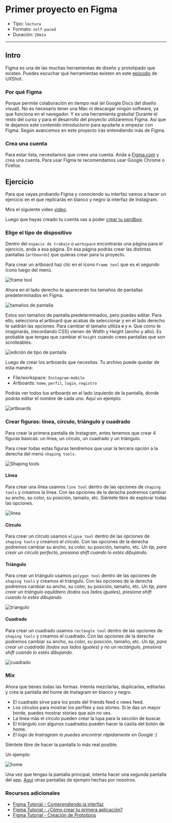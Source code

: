 # Primer proyecto en Figma

- Tipo: `lectura`
- Formato: `self-paced`
- Duración: `20min`

***

## Intro

Figma es una de las muchas herramientas de diseño y prototipado que existen.
Puedes escuchar qué herramientas existen en este [episodio](https://ar.ivoox.com/es/06-herramientas-prototipado-audios-mp3_rf_13550881_1.html)
de UXShot.

### Por qué Figma

Porque permite colaboración en tiempo real (el Google Docs del diseño visual).
No es necesario tener una Mac ni descargar ningún software, ya que funciona en
el navegador. Y es una herramienta gratuita! Durante el resto del curso y para
el desarrollo del proyecto utilizaremos Figma. Así que te dejamos este contenido
introductorio para ayudarte a empezar con Figma. Según avancemos en este
proyecto irás entendiendo más de Figma.

### Crea una cuenta

Para estar lista, necesitamos que crees una cuenta. Anda a [Figma.com](https://www.figma.com/)
y crea una cuenta. Para usar Figma te recomendamos usar Google Chrome o Firefox.

## Ejercicio

Para que vayas probando Figma y conociendo su interfaz vamos a hacer un
ejercicio en el que replicarás en blanco y negro la interfaz de Instagram.

Mira el siguiente video [video](https://youtu.be/KugtEzPaP70).

Luego que hayas creado tu cuenta vas a poder
[crear tu sandbox](https://www.figma.com/community/file/913155604889108593).

### Elige el tipo de dispositivo

Dentro del `espacio de trabajo` o `workspace` encontrarás una página para el
ejercicio, anda a esa página. En esa página podrás crear las distintas pantallas
(`artboards`) que quieras crear para tu proyecto.

Para crear un artboard haz clic en el ícono `Frame tool` que es el segundo ícono
luego del menú.

![frame tool](https://lh5.googleusercontent.com/V5m9horJk8WZCIqAGSB0ilhO8j3l_U-rHW0Gf0_YFqwPLDW5ENuOd95qMHfnJI0dYrJI4RDXeHGrANgQ75bdCfurPOL6vsQu0EPHcya_ANWIEGitfj_a7xK5sIKpu66DkjMuhZXQds4)

Ahora en el lado derecho te aparecerán los tamaños de pantallas predeterminados
en Figma.

![tamaños de pantalla](https://lh6.googleusercontent.com/HxDFezZp4f9oLf-zSdKXrs-zrhOVwYDIJyuJZpchMxA3QwnXpCLiZKgJa2la1iw7kOoWWgoivr4LZiGxOjw5MIunFK_Cg4ld4Adp9FD97BfQIo5NVW9BOLUbWjHXlTW7KNuiprP8uxg)

Estos son tamaños de pantalla predeterminados, pero puedes editar. Para ello,
selecciona el artboard que acabas de seleccionar y en el lado derecho te saldrán
las opciones. Para cambiar el tamaño utiliza `W` y `H`. Que como te imaginarás,
(recordando CSS) vienen de Width y Height (ancho y alto). Es probable que tengas que cambiar el
`height` cuando crees pantallas que son scrolleables.

![edición de tipo de pantalla](https://lh4.googleusercontent.com/08t7F-iCLg_5qRn0ODsXRYO7APtRhsPjB0YbhoKAj4DR7rhlfHielJr2wEPyUxyhMkNDmiN55mBQ26HbB4zA793FPnRuFPVhQAICO4bnGCkIs-nm38fo7O1BXi24eOwhux6KMRXLpow)

Luego de crear los artboards que necesitas. Tu archivo puede quedar de esta
manera:

- File/workspace: `Instagram-mobile`
- Artboards: `home`, `perfil`, `login`, `registro`

Podrás ver todos tus artboards en el lado izquierdo de la pantalla, donde podrás
editar el nombre de cada uno. Aquí un ejemplo:

![artboards](https://lh6.googleusercontent.com/Dvzi-PJI0ZpnITGzyNkfjrYFzvFCuWwJro9e8CZ4JT94cdg3OkRHvG-YRYRcyRND5C-z4GGZrJ3mSzlaJLbPR5ZQXubkmSPKj_QkiulWAHTsEU0pXIpAWXG5MbxFah6pXR0KRz_taug)

### Crear figuras: línea, círculo, triángulo y cuadrado

Para crear la primera pantalla de Instagram, antes tenemos que crear 4 figuras
básicas: un línea, un círculo, un cuadrado y un triángulo.

Para crear todas estas figuras tendremos que usar la tercera opción a la derecha
del menú `shaping tools`.

![Shaping tools](https://lh6.googleusercontent.com/V3QVeb_dGYguYoQDiINyeE21t3vlEQgiUPEvpC4qi87658OlrGl2gi4cUh1ZaX0yRL8ZGW-WnoxJpj36V3C-BDF78-wHOY9m6jUM52JLTuWW-6S_3zYZyjsSUrWw0DXgaSgp4qSNyho)

#### Línea

Para crear una línea usamos `line tool` dentro de las opciones de `shaping
tools` y creamos la línea. Con las opciones de la derecha podremos cambiar su
ancho, su color, su posición, tamaño, etc. Siéntete libre de explorar todas las
opciones.

![línea](https://lh4.googleusercontent.com/tmk_SoDx7kXkeTUc_3UwVcqcOr6WYNdecE4MiSDhia94LRk6A4qrNtW6PuA6gLoTG0aJkHpdzMvEhwedXOvcUful-WU29rrltoGt-ddLBCte-_Q_S8O7edfUsJh1gAeioHPR8VvmfaU)

#### Círculo

Para crear un círculo usamos `elipse tool` dentro de las opciones de `shaping
tools` y creamos el círculo. Con las opciones de la derecha podremos cambiar su
ancho, su color, su posición, tamaño, etc. _Un tip, para crear un círculo
perfecto, presiona shift cuando lo estés dibujando._

#### Triángulo

Para crear un triángulo usamos `polygon tool` dentro de las opciones de `shaping
tools` y creamos el triángulo. Con las opciones de la derecha podremos cambiar su
ancho, su color, su posición, tamaño, etc. _Un tip, para crear un triángulo
equilátero (todos sus lados iguales), presiona shift cuando lo estés dibujando._

![triangulo](https://lh6.googleusercontent.com/udD7_9PrM9978Iy-p4HmpbfeDk6g1REj64GXdJOQ4v6sJWag2PS8BxqS-AExSPdM4tX8e9ctxe_j7QnT4gRz3VpOi2O6woZRX3oozgqM42pzSovmGvjiUz4dg6duojhLkuO4DxxCuU4)

#### Cuadrado

Para crear un cuadrado usamos `rectangle tool` dentro de las opciones de
`shaping tools` y creamos el cuadrado. Con las opciones de la derecha podremos
cambiar su ancho, su color, su posición, tamaño, etc. _Un tip, para crear un
cuadrado (todos sus lados iguales) y no un rectángulo, presiona shift cuando lo
estés dibujando._

![cuadrado](https://lh4.googleusercontent.com/qaR6QligXdz5qheKJtY6cNslxx-LsuLB7tI7XpDH4hBzM1Rf8Fpr9HLJr46b1DPqV7b-9rhcpxV5e6ua2V18Dmk9Fa_NhN4P0nbxdPZdeQDO74ke7Obz3aXI3wTm8UybwlzqaTY_4sc)

### Mix

Ahora que tienes todas las formas. Intenta mezclarlas, duplicarlas, editarlas y
crea la pantalla del home de Instagram en blanco y negro.

- El cuadrado sirve para los posts del friends feed o news feed.
- Los círculos para mostrar los perfiles y sus stories. Si le das un mayor borde,
  puedes mostrar stories que aún no ves.
- La línea más el círculo pueden crear la lupa para la sección de buscar.
- El triángulo con algunos cuadrados pueden hacer la casita del botón de home.
- _El logo de Instragram lo puedes encontrar rápidamente en Google :)_

Siéntete libre de hacer la pantalla lo más real posible.

Un ejemplo:

![home](https://lh3.googleusercontent.com/4uXmyT-Ko2WFjjCXDBElcXXmlxmlX1RAYhv_qgGbYrDDjvCGbA-lwNIf2Y_ohUz5TJVjDQ5R0xSUpj-jy9trmuT5F9vwthBTuAIaJqj8xK_AZgakboxEk9CTFdAV5PDAXdjxSkKkR_M)

Una vez que tengas la pantalla principal, intenta hacer una segunda pantalla del
app. [Aquí](https://www.figma.com/file/EpsvygdY7mlFAlfjT1Hp7vJM/Instagram) otras
pantallas de ejemplo hechas por nosotros.

### Recursos adicionales

- [Figma Tutorial - Comprendiendo la interfaz](https://www.youtube.com/watch?v=lhhZBk19hKk )
- [Figma Tutorial - ¿Cómo crear tu primera aplicación?](https://www.youtube.com/watch?v=FAjaUyDmrR0)
- [Figma Tutorial - Creación de Prototipos](https://www.youtube.com/watch?v=DXxZZralZqw)